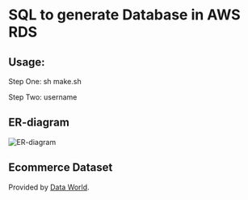 # SQL to generate Database in AWS RDS 

## Usage:
Step One: sh make.sh

Step Two: username

## ER-diagram
![ER-diagram](https://drive.google.com/uc?export=download&id=17CThGD3oY6RBSN-sIcu4k6zDZAJR8gD8)

## Ecommerce Dataset
Provided by [Data World](https://data.world/datafiniti/electronic-products-and-pricing-data).
